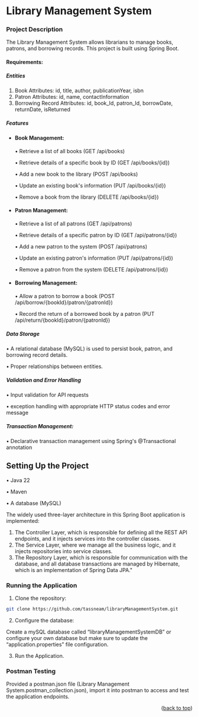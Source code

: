 # Library Management System
<a name="readme-top"></a>
### Project Description
The Library Management System allows librarians to manage books, patrons, and borrowing records. This project is built using Spring Boot.
#### Requirements:
##### Entities
1.	Book Attributes: id, title, author, publicationYear, isbn
2.	Patron Attributes: id, name, contactInformation
3.	Borrowing Record Attributes: id, book_Id, patron_Id, borrowDate, returnDate, isReturned
##### Features
*	#### Book Management:

    • Retrieve a list of all books (GET /api/books)
    
    • Retrieve details of a specific book by ID (GET /api/books/{id})
    
    •	Add a new book to the library (POST /api/books)
    
    •	Update an existing book's information (PUT /api/books/{id})
    
    •	Remove a book from the library (DELETE /api/books/{id})

*	#### Patron Management:

    •	Retrieve a list of all patrons (GET /api/patrons)
    
    •	Retrieve details of a specific patron by ID (GET /api/patrons/{id})
    
    •	Add a new patron to the system (POST /api/patrons)
    
    •	Update an existing patron's information (PUT /api/patrons/{id})
    
    •	Remove a patron from the system (DELETE /api/patrons/{id})

* #### Borrowing Management:

    •	Allow a patron to borrow a book (POST /api/borrow/{bookId}/patron/{patronId})
    
    •	Record the return of a borrowed book by a patron (PUT /api/return/{bookId}/patron/{patronId})

##### Data Storage
•	A relational database (MySQL) is used to persist book, patron, and borrowing record details.

•	Proper relationships between entities.

##### Validation and Error Handling
•	Input validation for API requests

•	exception handling with appropriate HTTP status codes and error message

##### Transaction Management:
•	Declarative transaction management using Spring's @Transactional annotation


## Setting Up the Project
•	Java 22

•	Maven

•	A database (MySQL)

The widely used three-layer architecture in this Spring Boot application is implemented:
1.	The Controller Layer, which is responsible for defining all the REST API endpoints, and it injects services into the controller classes.
2.	The Service Layer, where we manage all the business logic, and it injects repositories into service classes.
3.	The Repository Layer, which is responsible for communication with the database, and all database transactions are managed by Hibernate, which is an implementation of Spring Data JPA."

### Running the Application
1.	Clone the repository:
```sh
git clone https://github.com/tassneam/libraryManagementSystem.git
```
2.	Configure the database:

Create a mySQL database called “libraryManagementSystemDB” or configure your own database but make sure to update the “application.properties” file configuration.

3.	Run the Application.

### Postman Testing
Provided a postman.json file (Library Management System.postman_collection.json), import it into postman to access and test the application endpoints.

<p align="right">(<a href="#readme-top">back to top</a>)</p>




